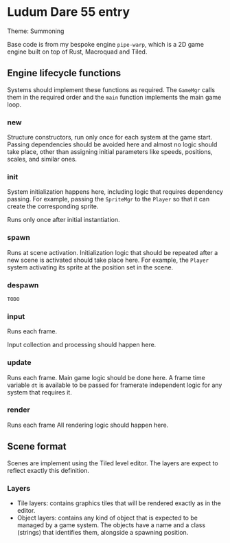 # Ludum Dare 55 entry
Theme: Summoning

Base code is from my bespoke engine `pipe-warp`, which is a 2D game engine built on top of Rust, Macroquad and Tiled.


## Engine lifecycle functions
Systems should implement these functions as required.
The `GameMgr` calls them in the required order and the `main` function implements the main game loop.

### new
Structure constructors, run only once for each system at the game start. Passing dependencies should be avoided here and almost no logic should take place, other than assigning initial parameters like speeds, positions, scales, and similar ones.

### init
System initialization happens here, including logic that requires dependency passing. For example, passing the `SpriteMgr` to the `Player` so that it can create the corresponding sprite.

Runs only once after initial instantiation.

### spawn
Runs at scene activation. Initialization logic that should be repeated after a new scene is activated should take place here. For example, the `Player` system activating its sprite at the position set in the scene.

### despawn
`TODO`

### input
Runs each frame.

Input collection and processing should happen here.

### update
Runs each frame.
Main game logic should be done here. A frame time variable `dt` is available to be passed for framerate independent logic for any system that requires it.

### render
Runs each frame
All rendering logic should happen here.


## Scene format
Scenes are implement using the Tiled level editor. The layers are expect to reflect exactly this definition.
### Layers
- Tile layers: contains graphics tiles that will be rendered exactly as in the editor.
- Object layers: contains any kind of object that is expected to be managed by a game system. The objects have a name and a class (strings) that identifies them, alongside a spawning position.
